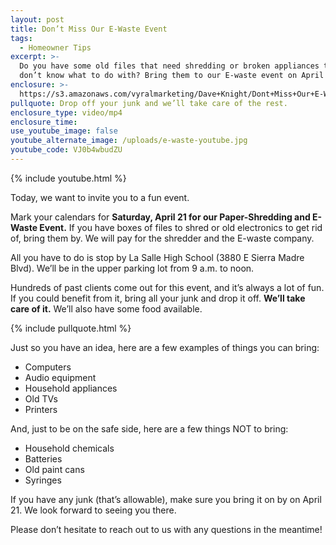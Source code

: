 ```yaml
---
layout: post
title: Don’t Miss Our E-Waste Event
tags:
  - Homeowner Tips
excerpt: >-
  Do you have some old files that need shredding or broken appliances that you
  don’t know what to do with? Bring them to our E-waste event on April 21!
enclosure: >-
  https://s3.amazonaws.com/vyralmarketing/Dave+Knight/Dont+Miss+Our+E-Waste+Event.mp4
pullquote: Drop off your junk and we’ll take care of the rest.
enclosure_type: video/mp4
enclosure_time:
use_youtube_image: false
youtube_alternate_image: /uploads/e-waste-youtube.jpg
youtube_code: VJ0b4wbudZU
---
```


{% include youtube.html %}

Today, we want to invite you to a fun event.&nbsp;

Mark your calendars for **Saturday, April 21 for our Paper-Shredding and E-Waste Event.** If you have boxes of files to shred or old electronics to get rid of, bring them by. We will pay for the shredder and the E-waste company.&nbsp;

All you have to do is stop by La Salle High School (3880 E Sierra Madre Blvd). We’ll be in the upper parking lot from 9 a.m. to noon.&nbsp;

Hundreds of past clients come out for this event, and it’s always a lot of fun. If you could benefit from it, bring all your junk and drop it off. **We’ll take care of it.** We’ll also have some food available.&nbsp;

{% include pullquote.html %}

Just so you have an idea, here are a few examples of things you can bring:&nbsp;

* Computers
* Audio equipment&nbsp;
* Household appliances
* Old TVs
* Printers&nbsp;

And, just to be on the safe side, here are a few things NOT to bring:&nbsp;

* Household chemicals
* Batteries&nbsp;
* Old paint cans&nbsp;
* Syringes&nbsp;

If you have any junk (that’s allowable), make sure you bring it on by on April 21. We look forward to seeing you there.&nbsp;

Please don’t hesitate to reach out to us with any questions in the meantime!&nbsp;